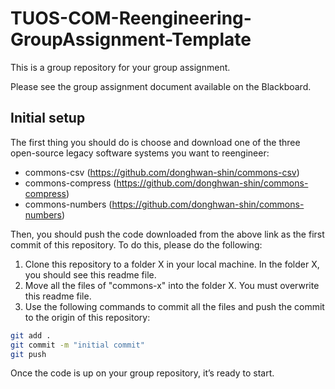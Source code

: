 # TUOS-COM-Reengineering-GroupAssignment-Template

This is a group repository for your group assignment. 

Please see the group assignment document available on the Blackboard.

## Initial setup
The first thing you should do is choose and download one of the three open-source legacy software systems you want to reengineer:
- commons-csv (https://github.com/donghwan-shin/commons-csv)
- commons-compress (https://github.com/donghwan-shin/commons-compress)
- commons-numbers (https://github.com/donghwan-shin/commons-numbers)

Then, you should push the code downloaded from the above link as the first commit of this repository. 
To do this, please do the following:
1. Clone this repository to a folder X in your local machine. In the folder X, you should see this readme file.
2. Move all the files of "commons-x" into the folder X. You must overwrite this readme file.
3. Use the following commands to commit all the files and push the commit to the origin of this repository:
```bash
git add .
git commit -m "initial commit"
git push
```

Once the code is up on your group repository, it’s ready to start.

